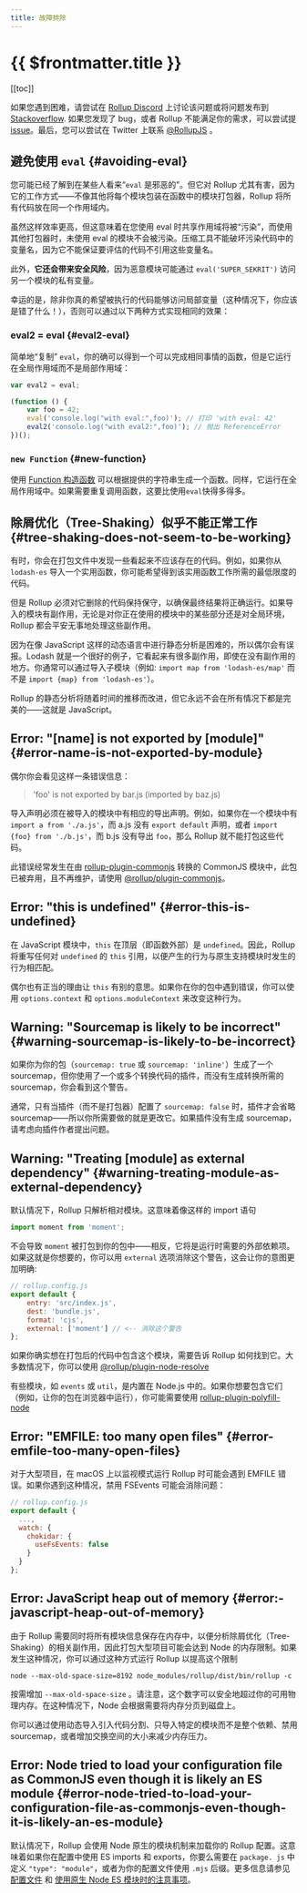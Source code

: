 ```yaml
---
title: 故障排除
---
```


# {{ $frontmatter.title }}

[[toc]]

如果您遇到困难，请尝试在 [Rollup Discord](https://is.gd/rollup_chat) 上讨论该问题或将问题发布到 [Stackoverflow](https://stackoverflow.com/questions/tagged/rollupjs). 如果您发现了 bug，或者 Rollup 不能满足你的需求，可以尝试提 [issue](https://github.com/rollup/rollup/issues)。最后，您可以尝试在 Twitter 上联系 [@RollupJS](https://twitter.com/RollupJS) 。

## 避免使用 `eval` {#avoiding-eval}

您可能已经了解到在某些人看来“`eval` 是邪恶的”。但它对 Rollup 尤其有害，因为它的工作方式——不像其他将每个模块包装在函数中的模块打包器，Rollup 将所有代码放在同一个作用域内。

虽然这样效率更高，但这意味着在您使用 eval 时共享作用域将被“污染”，而使用其他打包器时，未使用 eval 的模块不会被污染。压缩工具不能破坏污染代码中的变量名，因为它不能保证要评估的代码不引用这些变量名。

此外，**它还会带来安全风险**，因为恶意模块可能通过 `eval('SUPER_SEKRIT')` 访问另一个模块的私有变量。

幸运的是，除非你真的希望被执行的代码能够访问局部变量（这种情况下，你应该是错了什么！），否则可以通过以下两种方式实现相同的效果：

### eval2 = eval {#eval2-eval}

简单地“复制” `eval`，你的确可以得到一个可以完成相同事情的函数，但是它运行在全局作用域而不是局部作用域：

```js
var eval2 = eval;

(function () {
	var foo = 42;
	eval('console.log("with eval:",foo)'); // 打印 'with eval: 42'
	eval2('console.log("with eval2:",foo)'); // 抛出 ReferenceError
})();
```

### `new Function` {#new-function}

使用 [Function 构造函数](https://developer.mozilla.org/zh-CN/docs/Web/JavaScript/Reference/Global_Objects/Function) 可以根据提供的字符串生成一个函数。同样，它运行在全局作用域中。如果需要重复调用函数，这要比使用`eval`快得多得多。

## 除屑优化（Tree-Shaking）似乎不能正常工作 {#tree-shaking-does-not-seem-to-be-working}

有时，你会在打包文件中发现一些看起来不应该存在的代码。例如，如果你从 `lodash-es` 导入一个实用函数，你可能希望得到该实用函数工作所需的最低限度的代码。

但是 Rollup 必须对它删除的代码保持保守，以确保最终结果将正确运行。如果导入的模块有副作用，无论是对你正在使用的模块中的某些部分还是对全局环境，Rollup 都会平安无事地处理这些副作用。

因为在像 JavaScript 这样的动态语言中进行静态分析是困难的，所以偶尔会有误报。Lodash 就是一个很好的例子，它看起来有很多副作用，即使在没有副作用的地方。你通常可以通过导入子模块（例如: `import map from 'lodash-es/map'` 而不是 `import {map} from 'lodash-es'`）。

Rollup 的静态分析将随着时间的推移而改进，但它永远不会在所有情况下都是完美的——这就是 JavaScript。

## Error: "[name] is not exported by [module]" {#error-name-is-not-exported-by-module}

偶尔你会看见这样一条错误信息：

> 'foo' is not exported by bar.js (imported by baz.js)

导入声明必须在被导入的模块中有相应的导出声明。例如，如果你在一个模块中有 `import a from './a.js'`，而 a.js 没有 `export default` 声明，或者 `import {foo} from './b.js'`，而 b.js 没有导出 `foo`，那么 Rollup 就不能打包这些代码。

此错误经常发生在由 [rollup-plugin-commonjs](https://github.com/rollup/rollup-plugin-commonjs) 转换的 CommonJS 模块中，此包已被弃用，且不再维护，请使用 [@rollup/plugin-commonjs](https://github.com/rollup/plugins/tree/master/packages/commonjs#custom-named-exports)。

## Error: "this is undefined" {#error-this-is-undefined}

在 JavaScript 模块中，`this` 在顶层（即函数外部）是 `undefined`。因此，Rollup 将重写任何对 `undefined` 的 `this` 引用，以便产生的行为与原生支持模块时发生的行为相匹配。

偶尔也有正当的理由让 `this` 有别的意思。如果你在你的包中遇到错误，你可以使用 `options.context` 和 `options.moduleContext` 来改变这种行为。

## Warning: "Sourcemap is likely to be incorrect" {#warning-sourcemap-is-likely-to-be-incorrect}

如果你为你的包（`sourcemap: true` 或 `sourcemap: 'inline'`）生成了一个 sourcemap，但你使用了一个或多个转换代码的插件，而没有生成转换所需的 sourcemap，你会看到这个警告。

通常，只有当插件（而不是打包器）配置了 `sourcemap: false` 时，插件才会省略 sourcemap——所以你所需要做的就是更改它。如果插件没有生成 sourcemap，请考虑向插件作者提出问题。

## Warning: "Treating [module] as external dependency" {#warning-treating-module-as-external-dependency}

默认情况下，Rollup 只解析相对模块。这意味着像这样的 import 语句

```js
import moment from 'moment';
```

不会导致 `moment` 被打包到你的包中——相反，它将是运行时需要的外部依赖项。如果这就是你想要的，你可以用 `external` 选项消除这个警告，这会让你的意图更加明确:

```js
// rollup.config.js
export default {
	entry: 'src/index.js',
	dest: 'bundle.js',
	format: 'cjs',
	external: ['moment'] // <-- 消除这个警告
};
```

如果你确实想在打包后的代码中包含这个模块，需要告诉 Rollup 如何找到它。大多数情况下，你可以使用 [@rollup/plugin-node-resolve](https://github.com/rollup/plugins/tree/master/packages/node-resolve)

有些模块，如 `events` 或 `util`，是内置在 Node.js 中的。如果你想要包含它们（例如，让你的包在浏览器中运行），你可能需要使用 [rollup-plugin-polyfill-node](https://github.com/FredKSchott/rollup-plugin-polyfill-node)

## Error: "EMFILE: too many open files" {#error-emfile-too-many-open-files}

对于大型项目，在 macOS 上以监视模式运行 Rollup 时可能会遇到 EMFILE 错误。如果你遇到这种情况，禁用 FSEvents 可能会消除问题：

```js
// rollup.config.js
export default {
  ...,
  watch: {
    chokidar: {
      useFsEvents: false
    }
  }
};
```

## Error: JavaScript heap out of memory {#error:-javascript-heap-out-of-memory}

由于 Rollup 需要同时将所有模块信息保存在内存中，以便分析除屑优化（Tree-Shaking）的相关副作用，因此打包大型项目可能会达到 Node 的内存限制。如果发生这种情况，你可以通过这种方式运行 Rollup 以提高这个限制

```shell
node --max-old-space-size=8192 node_modules/rollup/dist/bin/rollup -c
```

按需增加 `--max-old-space-size` 。请注意，这个数字可以安全地超过你的可用物理内存。在这种情况下，Node 会根据需要将内存分页到磁盘上。

你可以通过使用动态导入引入代码分割、只导入特定的模块而不是整个依赖、禁用 sourcemap，或者增加交换空间的大小来减少内存压力。

## Error: Node tried to load your configuration file as CommonJS even though it is likely an ES module {#error-node-tried-to-load-your-configuration-file-as-commonjs-even-though-it-is-likely-an-es-module}

默认情况下，Rollup 会使用 Node 原生的模块机制来加载你的 Rollup 配置。这意味着如果你在配置中使用 ES imports 和 exports，你要么需要在 `package. js` 中定义 `"type": "module"`，或者为你的配置文件使用 `.mjs` 后缀。更多信息请参见 [配置文件](../command-line-interface/index.md#configuration-files) 和 [使用原生 Node ES 模块时的注意事项](../command-line-interface/index.md#caveats-when-using-native-node-es-modules)。
